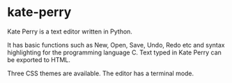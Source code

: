 # kate-perry
Kate Perry is a text editor written in Python.

It has basic functions such as New, Open, Save, Undo, Redo etc and syntax highlighting for the programming language C.
Text typed in Kate Perry can be exported to HTML.

Three CSS themes are available. The editor has a terminal mode.
